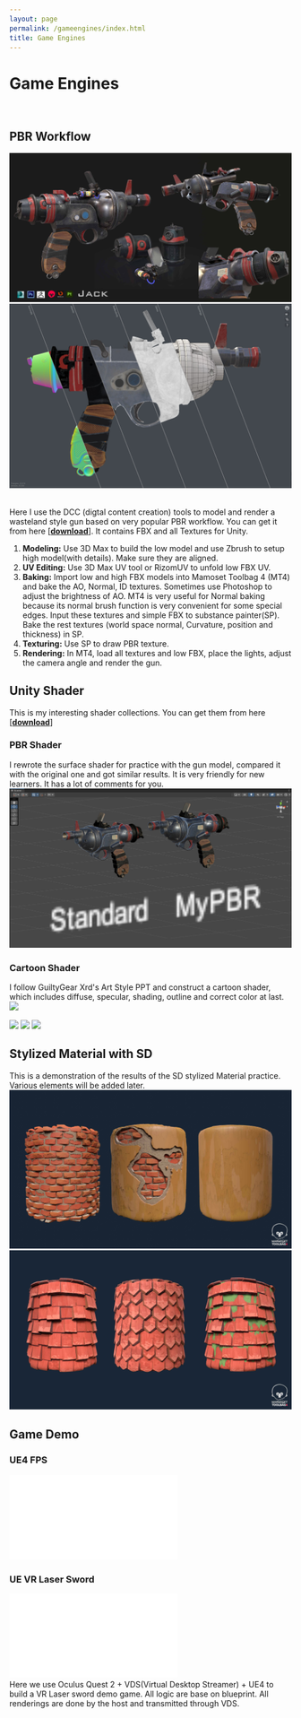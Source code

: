 ```yaml
---
layout: page
permalink: /gameengines/index.html
title: Game Engines
---
```


# Game Engines

<br>

## PBR Workflow

![](images/ge/pbrgun1.jpg)
![](images/ge/pbrgun2.jpg)

<br>Here I use the DCC (digtal content creation) tools to model and render a wasteland style gun based on very popular PBR workflow. You can get it from here [[**download**](https://github.com/swang81/MyModels/)]. It contains FBX and all Textures for Unity. 

1. **Modeling:** Use 3D Max to build the low model and use Zbrush to setup high model(with details). Make sure they are aligned.
2. **UV Editing:** Use  3D Max UV tool or RizomUV to unfold low FBX UV.  
3. **Baking:** Import low and high FBX models into Mamoset Toolbag 4 (MT4) and bake the AO, Normal, ID textures. Sometimes use Photoshop to adjust the brightness of AO. MT4 is very useful for Normal baking because its normal brush function is very convenient for some special edges. Input these textures and simple FBX to substance painter(SP).  Bake the rest textures (world space normal, Curvature, position and thickness) in SP. 
4. **Texturing:** Use SP to draw PBR texture. 
5. **Rendering:** In MT4, load all textures and low FBX, place the lights, adjust the camera angle and render the gun. 

## Unity Shader

This is my interesting shader collections. You can get them from here [[**download**](https://github.com/swang81/JackUnityShaders/)]

### PBR Shader
I rewrote the surface shader for practice with the gun model, compared it with the original one and got similar results. It is very friendly for new learners. It has a lot of comments for you. 
![](images/ge/gunPBR.jpg)

### Cartoon Shader
I follow GuiltyGear Xrd's Art Style PPT and construct a cartoon shader, which includes diffuse, specular, shading, outline and correct color at last.  
![](images/ge/fightplay.gif)

<div class="third">
<img src="/images/ge/figtht1.jpg">
<img src="/images/ge/figtht2.jpg">
<img src="/images/ge/figtht3.jpg">
</div>

## Stylized Material with SD

This is a demonstration of the results of the  SD stylized Material practice. Various elements will be added later. 
![](images/ge/sd1.jpg)
![](images/ge/sd2.jpg)



## Game Demo

### UE4 FPS
<iframe src="//player.bilibili.com/player.html?bvid=BV1bP411k7mN&page=1" scrolling="no" border="0" frameborder="no" framespacing="0" allowfullscreen="true"> </iframe>

### UE VR Laser Sword
<iframe src="//player.bilibili.com/player.html?bvid=BV1Q94y1B7RT&page=1" scrolling="no" border="0" frameborder="no" framespacing="0" allowfullscreen="true"> </iframe>

<br>
Here we use Oculus Quest 2 + VDS(Virtual Desktop Streamer) + UE4 to build a VR Laser sword demo game.  All logic are base on blueprint. All renderings are done by the host and transmitted through VDS.



